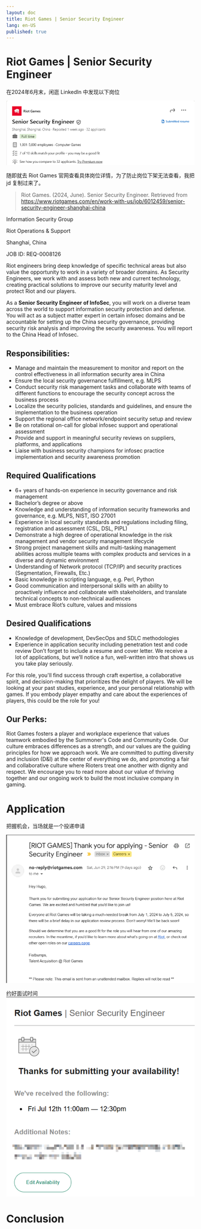 ```yaml
---
layout: doc
title: Riot Games | Senior Security Engineer
lang: en-US
published: true
---
```


# Riot Games | Senior Security Engineer

在2024年6月末，闲逛 LinkedIn 中发现以下岗位

![jobs](roit_games_job.png)

随即就去 Riot Games 官网查看具体岗位详情，为了防止岗位下架无法查看，我把 jd 复制过来了。

> Riot Games. (2024, June). Senior Security Engineer. Retrieved from https://www.riotgames.com/en/work-with-us/job/6012459/senior-security-engineer-shanghai-china

Information Security Group

Riot Operations & Support

Shanghai, China

JOB ID: REQ-0008126

Riot engineers bring deep knowledge of specific technical areas but also value the opportunity to work in a variety of broader domains. As Security Engineers, we work with and assess both new and current technology, creating practical solutions to improve our security maturity level and protect Riot and our players.

As a **Senior Security Engineer of InfoSec**, you will work on a diverse team across the world to support information security protection and defense. You will act as a subject matter expert in certain infosec domains and be accountable for setting up the China security governance, providing security risk analysis and improving the security awareness. You will report to the China Head of Infosec.

## Responsibilities:

- Manage and maintain the measurement to monitor and report on the control effectiveness in all information security area in China
- Ensure the local security governance fulfillment, e.g. MLPS
- Conduct security risk management tasks and collaborate with teams of different functions to encourage the security concept across the business process
- Localize the security policies, standards and guidelines, and ensure the implementation to the business operation
- Support the regional office network/endpoint security setup and review
- Be on rotational on-call for global infosec support and operational assessment
- Provide and support in meaningful security reviews on suppliers, platforms, and applications
- Liaise with business security champions for infosec practice implementation and security awareness promotion

## Required Qualifications

- 6+ years of hands-on experience in security governance and risk management
- Bachelor’s degree or above
- Knowledge and understanding of information security frameworks and governance, e.g. MLPS, NIST, ISO 27001
- Experience in local security standards and regulations including filing, registration and assessment (CSL, DSL, PIPL)
- Demonstrate a high degree of operational knowledge in the risk management and vendor security management lifecycle
- Strong project management skills and multi-tasking management abilities across multiple teams with complex products and services in a diverse and dynamic environment
- Understanding of Network protocol (TCP/IP) and security practices (Segmentation, Firewalls, Etc.)
- Basic knowledge in scripting language, e.g. Perl, Python
- Good communication and interpersonal skills with an ability to proactively influence and collaborate with stakeholders, and translate technical concepts to non-technical audiences
- Must embrace Riot’s culture, values and missions

## Desired Qualifications

- Knowledge of development, DevSecOps and SDLC methodologies
- Experience in application security including penetration test and code review
Don’t forget to include a resume and cover letter. We receive a lot of applications, but we’ll notice a fun, well-written intro that shows us you take play seriously.

For this role, you'll find success through craft expertise, a collaborative spirit, and decision-making that prioritizes the delight of players. We will be looking at your past studies, experience, and your personal relationship with games. If you embody player empathy and care about the experiences of players, this could be the role for you!

## Our Perks:

Riot Games fosters a player and workplace experience that values teamwork embodied by the Summoner's Code and Community Code. Our culture embraces differences as a strength, and our values are the guiding principles for how we approach work. We are committed to putting diversity and inclusion (D&I) at the center of everything we do, and promoting a fair and collaborative culture where Rioters treat one another with dignity and respect. We encourage you to read more about our value of thriving together and our ongoing work to build the most inclusive company in gaming.

# Application

把握机会，当场就是一个投递申请

![application](./roit_games_senior_security_engineer_applying.png "application")

约好面试时间
![Select Availability](./roit_games_senior_security_engineer_select_availability_1.png "Select Availability")


# Conclusion